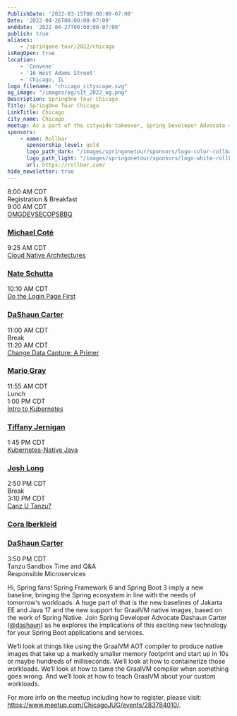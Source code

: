```yaml
---
PublishDate: '2022-03-15T00:00:00-07:00'
Date: '2022-04-26T00:00:00-07:00'
enddate: '2022-04-27T00:00:00-07:00'
publish: true
aliases:
    - /springone-tour/2022/chicago
isRegOpen: true
location:
    - 'Convene'
    - '16 West Adams Street'
    - 'Chicago, IL'
logo_filename: "chicago_cityscape.svg"
og_image: "/images/og/s1t_2022_og.png"
Description: SpringOne Tour Chicago
Title: SpringOne Tour Chicago
LinkTitle: Chicago
city_name: Chicago
meetup: As a part of the citywide takeover, Spring Developer Advocate <a href="/developer/team/dashaun-carter" target="_blank">DaShaun Carter</a> will be presenting his talk, “Bootiful GraalVM,” at the Chicago Java User Group on Monday, April 25, at 7 PM.
sponsors:
    - name: Rollbar
      sponsorship_level: gold
      logo_path_dark: "/images/springonetour/sponsors/logo-color-rollbar.svg"
      logo_path_light: "/images/springonetour/sponsors/logo-white-rollbar.svg"
      url: https://rollbar.com/
hide_newsletter: true
---
```


<div id="day-1-agenda" class="agenda p-lg-5 p-3">
    <div class="row py-3 border-bottom flex-nowrap">
        <div class="time col-4 pl-0 h4">8:00 AM CDT</div>
        <div class="talk-title col-5 h4">Registration & Breakfast</div>
        <div class="col-sm-1 col-0 px-0 px-0"></div>
        <div class="name col-3"></div>
    </div>
    <div class="row py-3 border-bottom flex-nowrap">
        <div class="time col-4 pl-0 h4">9:00 AM CDT</div>
        <div class="talk-title col-5 h4">
            <a class="lightbox" href="#omgdevsecopsbbq">OMGDEVSECOPSBBQ</a>
        </div>
        <div class="name col-3">
            <h3 class="h4 py-0"><a class="lightbox" href="#michael-cote">Michael Coté</a></h3>
        </div>
    </div>
    <div class="row py-3 border-bottom flex-nowrap">
        <div class="time col-4 pl-0 h4">9:25 AM CDT</div>
        <div class="talk-title col-5 h4">
            <a class="lightbox" href="#cloud-native-architectures">Cloud Native Architectures</a>
        </div>
        <div class="name col-3">
            <h3 class="h4 py-0"><a class="lightbox" href="#nate-schutta">Nate Schutta</a></h3>
        </div>
    </div>
    <div class="row py-3 border-bottom flex-nowrap">
        <div class="time col-4 pl-0 h4">10:10 AM CDT</div>
        <div class="talk-title col-5 h4">
            <a class="lightbox" href="#login-page">Do the Login Page First</a>
        </div>
        <div class="name col-3">
            <h3 class="h4 py-0"><a class="lightbox" href="#dashaun-carter">DaShaun Carter</a></h3>
        </div>
    </div>
    <div class="row py-3 border-bottom flex-nowrap">
        <div class="time col-4 pl-0 h4">11:00 AM CDT</div>
        <div class="talk-title col-5 h4">Break</div>
        <div class="name col-3"></div>
    </div>
    <div class="row py-3 border-bottom flex-nowrap">
        <div class="time col-4 pl-0 h4">11:20 AM CDT</div>
        <div class="talk-title col-5 h4">
            <a class="lightbox" href="#change-data-capture">Change Data Capture: A Primer</a>
        </div>
        <div class="name col-3">
            <h3 class="h4 py-0"><a class="lightbox" href="#mario-gray">Mario Gray</a></h3>
        </div>
    </div>
    <div class="row py-3 border-bottom flex-nowrap">
        <div class="time col-4 pl-0 h4">11:55 AM CDT</div>
        <div class="talk-title col-5 h4">Lunch</div>
        <div class="col-sm-1 col-0 px-0 px-0"></div>
        <div class="name col-3"></div>
    </div>
    <div class="row py-3 border-bottom flex-nowrap">
        <div class="time col-4 pl-0 h4">1:00 PM CDT</div>
        <div class="talk-title col-5 h4">
            <a class="lightbox" href="#k8s-intro">Intro to Kubernetes</a>
        </div>
        <div class="name col-3">
            <h3 class="h4 py-0"><a class="lightbox" href="#tiffany-jernigan">Tiffany Jernigan</a></h3>
        </div>
    </div>
    <div class="row py-3 border-bottom flex-nowrap">
        <div class="time col-4 pl-0 h4">1:45 PM CDT</div>
        <div class="talk-title col-5 h4">
            <a class="lightbox" href="#k8s-native-java">Kubernetes-Native Java</a>
        </div>
        <div class="name col-3">
            <h3 class="h4 py-0"><a class="lightbox" href="#josh-long">Josh Long</a></h3>
        </div>
    </div>
    <div class="row py-3 border-bottom flex-nowrap">
        <div class="time col-4 pl-0 h4">2:50 PM CDT</div>
        <div class="talk-title col-5 h4">Break</div>
        <div class="name col-3"></div>
    </div>
    <div class="row py-3 border-bottom flex-nowrap">
        <div class="time col-4 pl-0 h4">3:10 PM CDT</div>
        <div class="talk-title col-5 h4">
            <a class="lightbox" href="#canz-u-tanzu">Canz U Tanzu?</a>
        </div>
        <div class="name col-3">
            <h3 class="h4 py-0"><a class="lightbox" href="#cora-iberkleid">Cora Iberkleid</a></h3>
            <h3 class="h4 py-0"><a class="lightbox" href="#dashaun-carter">DaShaun Carter</a></h3>
        </div>
    </div>
    <div class="row py-3 flex-nowrap">
        <div class="time col-4 pl-0 h4">3:50 PM CDT</div>
        <div class="talk-title col-5 h4">Tanzu Sandbox Time and Q&A</div>
        <div class="name col-3"></div>
    </div>
</div>

<div id="day-2-agenda" class="agenda p-lg-5 p-3" style="display: none">
    <div class="row py-3 border-bottom flex-nowrap">
        <div class="time col-4 pl-0 h4">8:00 AM CDT</div>
        <div class="talk-title col-5 h4">Registration & Breakfast</div>
        <div class="col-sm-1 col-0 px-0 px-0"></div>
        <div class="name col-3"></div>
    </div>
    <div class="row py-3 border-bottom flex-nowrap">
        <div class="time col-4 pl-0 h4">9:00 AM CDT</div>
        <div class="talk-title col-5 h4">
            <a class="lightbox" href="#tdd">TDD and the Terminator — An Introduction to Test Driven Development</a>
        </div>
        <div class="name col-3">
            <h3 class="h4 py-0">
                <a class="lightbox" href="#layla-porter">Layla Porter</a>
            </h3>
        </div>
    </div>
    <div class="row py-3 border-bottom flex-nowrap">
        <div class="time col-4 pl-0 h4">9:45 AM CDT</div>
        <div class="talk-title col-5 h4">
            <a class="lightbox" href="#spring-cloud-gateway-recipes">Spring Cloud Gateway Recipes</a>
        </div>
        <div class="name col-3">
            <h3 class="h4 py-0"><a class="lightbox" href="#spencer-gibb">Spencer Gibb</a></h3>
        </div>
    </div>
    <div class="row py-3 border-bottom flex-nowrap">
        <div class="time col-4 pl-0 h4">10:30 AM CDT</div>
        <div class="talk-title col-5 h4">Break</div>
        <div class="name col-3"></div>
    </div>
    <div class="row py-3 border-bottom flex-nowrap">
        <div class="time col-4 pl-0 h4">10:50 AM CDT</div>
        <div class="talk-title col-5 h4">
            <a class="lightbox" href="#platform-as-a-product">Platform as a Product</a>
        </div>
        <div class="name col-3">
            <h3 class="h4 py-0"><a class="lightbox" href="#michael-cote">Michael Coté</a></h3>
        </div>
    </div>
    <div class="row py-3 border-bottom flex-nowrap">
        <div class="time col-4 pl-0 h4">11:55 AM CDT</div>
        <div class="talk-title col-5 h4">Lunch</div>
        <div class="name col-3"></div>
    </div>
    <div class="row py-3 border-bottom flex-nowrap">
        <div class="time col-4 pl-0 h4">1:00 PM CDT</div>
        <div class="talk-title col-5 h4">
            <a class="lightbox" href="#observability">Observability: Beyond the Three Pillars with Spring</a>
        </div>
        <div class="name col-3">
            <h3 class="h4 py-0"><a class="lightbox" href="#jonatan-ivanov">Jonatan Ivanov</a></h3>
        </div>
    </div>
    <div class="row py-3 border-bottom flex-nowrap">
        <div class="time col-4 pl-0 h4">1:45 PM CDT</div>
        <div class="talk-title col-5 h4">
            <a class="lightbox" href="#progressive-delivery">Doing Progressive Delivery with Your Team</a>
        </div>
        <div class="name col-3">
            <h3 class="h4 py-0"><a class="lightbox" href="#leigh-capili">Leigh Capili</a></h3>
        </div>
    </div>
    <div class="row py-3 border-bottom flex-nowrap">
        <div class="time col-4 pl-0 h4">2:30 PM CDT</div>
        <div class="talk-title col-5 h4">Break</div>
        <div class="name col-3"></div>
    </div>
    <div class="row py-3 border-bottom flex-nowrap">
        <div class="time col-4 pl-0 h4">2:50 PM CDT</div>
        <div class="talk-title col-5 h4">
            <a class="lightbox" href="#supply-chain-choreography">Path to Production Using Supply Chain Choreography</a>
        </div>
        <div class="name col-3">
            <h3 class="h4 py-0"><a class="lightbox" href="#cora-iberkleid">Cora Iberkleid</a></h3>
        </div>
    </div>
    <div class="row py-3 flex-nowrap">
        <div class="time col-4 pl-0 h4">3:55 PM CDT</div>
        <div class="talk-title col-5 h4">
            <a class="lightbox" href="#knative">What is Knative Serving?</a>
        </div>
        <div class="name col-3">
            <h3 class="h4 py-0"><a class="lightbox" href="#whitney-lee">Whitney Lee</a></h3>
        </div>
    </div>
</div>

<div id="city-takeover" class="talk-modal p-md-5 p-3">
    <div class="h3 text-white">Responsible Microservices</div>
    <p>Hi, Spring fans! Spring Framework 6 and Spring Boot 3 imply a new baseline, bringing the Spring ecosystem in line
        with the needs of tomorrow‘s workloads. A huge part of that is the new baselines of Jakarta EE and Java 17 and
        the new support for GraalVM native images, based on the work of Spring Native. Join Spring Developer Advocate
        Dashaun Carter (<a href="https://twitter.com/@dashaun" target="_blank">@dashaun</a>) as he explores the
        implications of this exciting new technology for your Spring Boot applications and services.</p>
    <p>We‘ll look at things like using the GraalVM AOT compiler to produce native images that take up a markedly smaller
        memory footprint and start up in 10s or maybe hundreds of milliseconds. We‘ll look at how to containerize those
        workloads. We‘ll look at how to tame the GraalVM compiler when something goes wrong. And we‘ll look at how to
        teach GraalVM about your custom workloads.</p>
    <p>For more info on the meetup including how to register, please visit: <a
            href="https://www.meetup.com/ChicagoJUG/events/283784010/" target="_blank">https://www.meetup.com/ChicagoJUG/events/283784010/</a>.
    </p>
</div>
